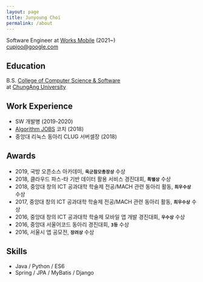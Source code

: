 ```yaml
---
layout: page
title: Junyoung Choi
permalink: /about
---
```


Software Engineer at [Works Mobile](https://naver.worksmobile.com/)  (2021~)
<br>
cupjoo@google.com

## Education

B.S. [College of Computer Science & Software](https://cse.cau.ac.kr)
<br>
at [ChungAng University](https://www.cau.ac.kr)

## Work Experience

- SW 개발병 (2019-2020)
- [Algorithm JOBS](https://www.algorithmjobs.io/) 코치 (2018)
- 중앙대 리눅스 동아리 CLUG 서버셀장 (2018)

## Awards

- 2019, 국방 오픈소스 아카데미, **`육군참모총장상`** 수상
- 2018, 클라우드 파스-타 기반 데이터 활용 서비스 경진대회, **`특별상`** 수상
- 2018, 중앙대 창의 ICT 공과대학 학술제 전공/MACH 관련 동아리 활동, **`최우수상`** 수상
- 2017, 중앙대 창의 ICT 공과대학 학술제 전공/MACH 관련 동아리 활동, **`최우수상`** 수상
- 2016, 중앙대 창의 ICT 공과대학 학술제 모바일 앱 개발 경진대회, **`우수상`** 수상
- 2016, 중앙대 서울어코드 동아리 경진대회, **`3등`** 수상
- 2016, 서울시 앱 공모전, **`장려상`** 수상

## Skills

- Java / Python / ES6
- Spring / JPA / MyBatis / Django
